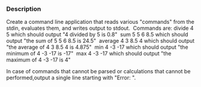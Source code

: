 ### Description

Create a command line application that reads various "commands" from the stdin, evaluates them, and writes output to stdout.
​
Commands are:
​  divide 4 5 which should output "4 divided by 5 is 0.8"
​  sum 5 5 6 8.5 which should output "the sum of 5 5 6 8.5 is 24.5"
​  average 4 3 8.5 4 which should output "the average of 4 3 8.5 4 is 4.875"
​  min 4 -3 -17 which should output "the minimum of 4 -3 -17 is -17"
​  max 4 -3 -17 which should output "the maximum of 4 -3 -17 is 4"

​In case of commands that cannot be parsed or calculations that cannot be performed,output a single line starting with "Error: ".